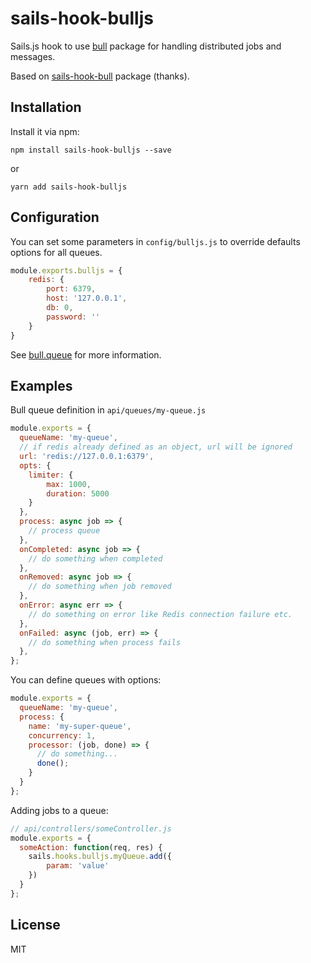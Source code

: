 # sails-hook-bulljs

Sails.js hook to use [bull] package for handling distributed jobs and messages.

Based on [sails-hook-bull] package (thanks).

## Installation

Install it via npm:

```shell
npm install sails-hook-bulljs --save
```

or

```shell
yarn add sails-hook-bulljs
```

## Configuration

You can set some parameters in `config/bulljs.js` to override defaults options for all queues.

```javascript
module.exports.bulljs = {
    redis: {
        port: 6379,
        host: '127.0.0.1',
        db: 0,
        password: ''
    }
}
```

See [bull.queue] for more information.

## Examples

Bull queue definition in `api/queues/my-queue.js`

```javascript
module.exports = {
  queueName: 'my-queue',
  // if redis already defined as an object, url will be ignored
  url: 'redis://127.0.0.1:6379',
  opts: {
    limiter: {
        max: 1000,
        duration: 5000
    }
  },
  process: async job => {
    // process queue
  },
  onCompleted: async job => {
    // do something when completed
  },
  onRemoved: async job => {
    // do something when job removed
  },
  onError: async err => {
    // do something on error like Redis connection failure etc.
  },
  onFailed: async (job, err) => {
    // do something when process fails
  },
};
```

You can define queues with options:

```javascript
module.exports = {
  queueName: 'my-queue',
  process: {
    name: 'my-super-queue',
    concurrency: 1,
    processor: (job, done) => {
      // do something...
      done();
    }
  }
};
```

Adding jobs to a queue:

```javascript
// api/controllers/someController.js
module.exports = {
  someAction: function(req, res) {
    sails.hooks.bulljs.myQueue.add({
        param: 'value'
    })
  }
};
```

## License

MIT

[bull]: https://optimalbits.github.io/bull/

[bull.queue]: https://github.com/OptimalBits/bull/blob/master/REFERENCE.md#queue

[sails-hook-bull]: https://www.npmjs.com/package/sails-hook-bull

